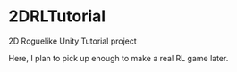 # 2DRLTutorial
2D Roguelike Unity Tutorial project

Here, I plan to pick up enough to make a real RL game later.
